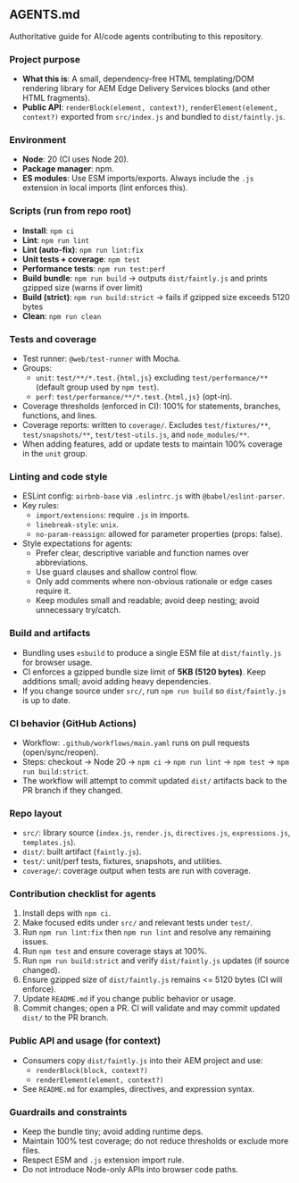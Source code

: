 ## AGENTS.md

Authoritative guide for AI/code agents contributing to this repository.

### Project purpose
- **What this is**: A small, dependency-free HTML templating/DOM rendering library for AEM Edge Delivery Services blocks (and other HTML fragments).
- **Public API**: `renderBlock(element, context?)`, `renderElement(element, context?)` exported from `src/index.js` and bundled to `dist/faintly.js`.

### Environment
- **Node**: 20 (CI uses Node 20).
- **Package manager**: npm.
- **ES modules**: Use ESM imports/exports. Always include the `.js` extension in local imports (lint enforces this).

### Scripts (run from repo root)
- **Install**: `npm ci`
- **Lint**: `npm run lint`
- **Lint (auto-fix)**: `npm run lint:fix`
- **Unit tests + coverage**: `npm test`
- **Performance tests**: `npm run test:perf`
- **Build bundle**: `npm run build` → outputs `dist/faintly.js` and prints gzipped size (warns if over limit)
- **Build (strict)**: `npm run build:strict` → fails if gzipped size exceeds 5120 bytes
- **Clean**: `npm run clean`

### Tests and coverage
- Test runner: `@web/test-runner` with Mocha.
- Groups:
  - `unit`: `test/**/*.test.{html,js}` excluding `test/performance/**` (default group used by `npm test`).
  - `perf`: `test/performance/**/*.test.{html,js}` (opt-in).
- Coverage thresholds (enforced in CI): 100% for statements, branches, functions, and lines.
- Coverage reports: written to `coverage/`. Excludes `test/fixtures/**`, `test/snapshots/**`, `test/test-utils.js`, and `node_modules/**`.
- When adding features, add or update tests to maintain 100% coverage in the `unit` group.

### Linting and code style
- ESLint config: `airbnb-base` via `.eslintrc.js` with `@babel/eslint-parser`.
- Key rules:
  - `import/extensions`: require `.js` in imports.
  - `linebreak-style`: `unix`.
  - `no-param-reassign`: allowed for parameter properties (props: false).
- Style expectations for agents:
  - Prefer clear, descriptive variable and function names over abbreviations.
  - Use guard clauses and shallow control flow.
  - Only add comments where non-obvious rationale or edge cases require it.
  - Keep modules small and readable; avoid deep nesting; avoid unnecessary try/catch.

### Build and artifacts
- Bundling uses `esbuild` to produce a single ESM file at `dist/faintly.js` for browser usage.
- CI enforces a gzipped bundle size limit of **5KB (5120 bytes)**. Keep additions small; avoid adding heavy dependencies.
- If you change source under `src/`, run `npm run build` so `dist/faintly.js` is up to date.

### CI behavior (GitHub Actions)
- Workflow: `.github/workflows/main.yaml` runs on pull requests (open/sync/reopen).
- Steps: checkout → Node 20 → `npm ci` → `npm run lint` → `npm test` → `npm run build:strict`.
- The workflow will attempt to commit updated `dist/` artifacts back to the PR branch if they changed.

### Repo layout
- `src/`: library source (`index.js`, `render.js`, `directives.js`, `expressions.js`, `templates.js`).
- `dist/`: built artifact (`faintly.js`).
- `test/`: unit/perf tests, fixtures, snapshots, and utilities.
- `coverage/`: coverage output when tests are run with coverage.

### Contribution checklist for agents
1. Install deps with `npm ci`.
2. Make focused edits under `src/` and relevant tests under `test/`.
3. Run `npm run lint:fix` then `npm run lint` and resolve any remaining issues.
4. Run `npm test` and ensure coverage stays at 100%.
5. Run `npm run build:strict` and verify `dist/faintly.js` updates (if source changed).
6. Ensure gzipped size of `dist/faintly.js` remains <= 5120 bytes (CI will enforce).
7. Update `README.md` if you change public behavior or usage.
8. Commit changes; open a PR. CI will validate and may commit updated `dist/` to the PR branch.

### Public API and usage (for context)
- Consumers copy `dist/faintly.js` into their AEM project and use:
  - `renderBlock(block, context?)`
  - `renderElement(element, context?)`
- See `README.md` for examples, directives, and expression syntax.

### Guardrails and constraints
- Keep the bundle tiny; avoid adding runtime deps.
- Maintain 100% test coverage; do not reduce thresholds or exclude more files.
- Respect ESM and `.js` extension import rule.
- Do not introduce Node-only APIs into browser code paths.


